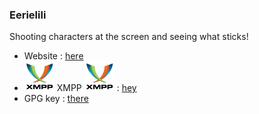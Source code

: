 ### Eerielili
Shooting characters at the screen and seeing what sticks!

- Website : [here](https://partage.les-miquelots.net/)
- ![](https://raw.githubusercontent.com/eerielili/eerielili/refs/heads/main/xmpp-logo-text.svg) XMPP ![](https://raw.githubusercontent.com/eerielili/eerielili/refs/heads/main/xmpp-logo-text.svg) : [hey](xmpp:lionel@les-miquelots.net?message)
-  GPG key : [there](https://partage.les-miquelots.net/gpg.txt)
